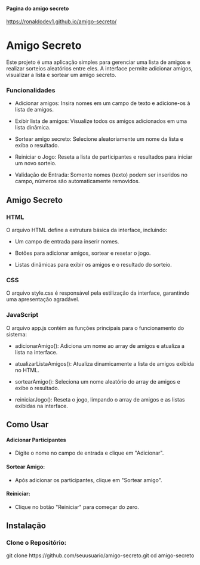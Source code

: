 #### Pagina do amigo secreto
https://ronaldodev1.github.io/amigo-secreto/

<h1>Amigo Secreto</h1>
Este projeto é uma aplicação simples para gerenciar uma lista de amigos e realizar sorteios aleatórios entre eles. A interface permite adicionar amigos, visualizar a lista e sortear um amigo secreto.

<h3>Funcionalidades</h3>

+ Adicionar amigos: Insira nomes em um campo de texto e adicione-os à lista de amigos.

+ Exibir lista de amigos: Visualize todos os amigos adicionados em uma lista dinâmica.
 
+ Sortear amigo secreto: Selecione aleatoriamente um nome da lista e exiba o resultado.
 
+ Reiniciar o Jogo: Reseta a lista de participantes e resultados para iniciar um novo sorteio.
 
+ Validação de Entrada: Somente nomes (texto) podem ser inseridos no campo, números são automaticamente removidos.

<h2>Amigo Secreto</h2>

<h3>HTML</h3>
O arquivo HTML define a estrutura básica da interface, incluindo:

+ Um campo de entrada para inserir nomes.
 
+ Botões para adicionar amigos, sortear e resetar o jogo.
 
+ Listas dinâmicas para exibir os amigos e o resultado do sorteio.

<h3>CSS</h3>
O arquivo style.css é responsável pela estilização da interface, garantindo uma apresentação agradável.

<h3>JavaScript</h3>
O arquivo app.js contém as funções principais para o funcionamento do sistema:

+ adicionarAmigo(): Adiciona um nome ao array de amigos e atualiza a lista na interface.
  
+ atualizarListaAmigos(): Atualiza dinamicamente a lista de amigos exibida no HTML.
  
+ sortearAmigo(): Seleciona um nome aleatório do array de amigos e exibe o resultado.
  
+ reiniciarJogo(): Reseta o jogo, limpando o array de amigos e as listas exibidas na interface.

<h2>Como Usar</h2>
<h4>Adicionar Participantes</h4>

+ Digite o nome no campo de entrada e clique em "Adicionar".
<h4>Sortear Amigo:</h4>

+ Após adicionar os participantes, clique em "Sortear amigo".
<h4>Reiniciar:</h4>

+ Clique no botão "Reiniciar" para começar do zero.

<h2>Instalação</h2>

<h3>Clone o Repositório:</h3>
git clone https://github.com/seuusuario/amigo-secreto.git
cd amigo-secreto

